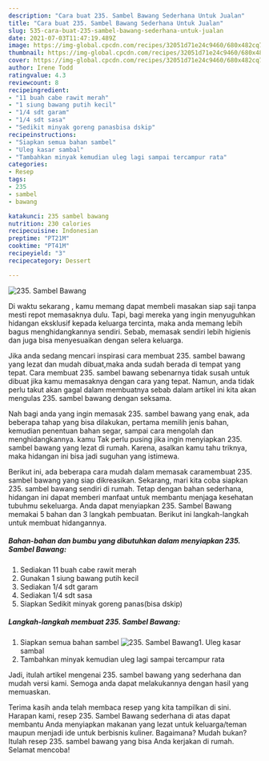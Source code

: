 ```yaml
---
description: "Cara buat 235. Sambel Bawang Sederhana Untuk Jualan"
title: "Cara buat 235. Sambel Bawang Sederhana Untuk Jualan"
slug: 535-cara-buat-235-sambel-bawang-sederhana-untuk-jualan
date: 2021-07-03T11:47:19.489Z
image: https://img-global.cpcdn.com/recipes/32051d71e24c9460/680x482cq70/235-sambel-bawang-foto-resep-utama.jpg
thumbnail: https://img-global.cpcdn.com/recipes/32051d71e24c9460/680x482cq70/235-sambel-bawang-foto-resep-utama.jpg
cover: https://img-global.cpcdn.com/recipes/32051d71e24c9460/680x482cq70/235-sambel-bawang-foto-resep-utama.jpg
author: Irene Todd
ratingvalue: 4.3
reviewcount: 8
recipeingredient:
- "11 buah cabe rawit merah"
- "1 siung bawang putih kecil"
- "1/4 sdt garam"
- "1/4 sdt sasa"
- "Sedikit minyak goreng panasbisa dskip"
recipeinstructions:
- "Siapkan semua bahan sambel"
- "Uleg kasar sambal"
- "Tambahkan minyak kemudian uleg lagi sampai tercampur rata"
categories:
- Resep
tags:
- 235
- sambel
- bawang

katakunci: 235 sambel bawang 
nutrition: 230 calories
recipecuisine: Indonesian
preptime: "PT21M"
cooktime: "PT41M"
recipeyield: "3"
recipecategory: Dessert

---
```



![235. Sambel Bawang](https://img-global.cpcdn.com/recipes/32051d71e24c9460/680x482cq70/235-sambel-bawang-foto-resep-utama.jpg)

Di waktu  sekarang , kamu memang dapat membeli masakan siap saji tanpa mesti repot memasaknya dulu. Tapi, bagi mereka yang ingin menyuguhkan hidangan eksklusif kepada keluarga tercinta, maka anda memang lebih bagus menghidangkannya sendiri. Sebab, memasak sendiri lebih higienis dan juga bisa menyesuaikan dengan selera keluarga.

Jika anda sedang mencari inspirasi cara membuat 235. sambel bawang yang lezat dan mudah dibuat,maka anda sudah berada di tempat yang tepat. Cara membuat 235. sambel bawang  sebenarnya tidak susah untuk dibuat jika kamu memasaknya dengan cara yang tepat. Namun, anda tidak perlu takut akan gagal dalam membuatnya 
sebab dalam artikel ini kita akan mengulas 235. sambel bawang dengan seksama.  



Nah bagi anda yang ingin memasak 235. sambel bawang yang enak, ada beberapa tahap yang bisa dilakukan, pertama memilih jenis bahan, kemudian penentuan bahan segar, sampai cara mengolah dan menghidangkannya. kamu Tak perlu pusing jika ingin menyiapkan 235. sambel bawang yang lezat di rumah. Karena, asalkan kamu  tahu triknya, maka hidangan ini bisa jadi suguhan yang istimewa.

Berikut ini, ada beberapa cara mudah dalam memasak caramembuat 235. sambel bawang yang siap dikreasikan. Sekarang, mari kita coba siapkan 235. sambel bawang sendiri di rumah. Tetap dengan bahan sederhana, hidangan ini dapat memberi manfaat untuk membantu menjaga kesehatan tubuhmu sekeluarga. Anda dapat menyiapkan 235. Sambel Bawang memakai 5 bahan dan 3 langkah pembuatan. Berikut ini langkah-langkah untuk membuat hidangannya.

<!--inarticleads1-->

##### Bahan-bahan dan bumbu yang dibutuhkan dalam menyiapkan 235. Sambel Bawang:

1. Sediakan 11 buah cabe rawit merah
1. Gunakan 1 siung bawang putih kecil
1. Sediakan 1/4 sdt garam
1. Sediakan 1/4 sdt sasa
1. Siapkan Sedikit minyak goreng panas(bisa dskip)




<!--inarticleads2-->

##### Langkah-langkah membuat 235. Sambel Bawang:

1. Siapkan semua bahan sambel
<img src="https://img-global.cpcdn.com/steps/bf7585c7ed71a197/160x128cq70/235-sambel-bawang-langkah-memasak-1-foto.jpg" alt="235. Sambel Bawang">1. Uleg kasar sambal
1. Tambahkan minyak kemudian uleg lagi sampai tercampur rata




Jadi, itulah artikel mengenai  235. sambel bawang  yang sederhana dan mudah versi kami. Semoga anda dapat melakukannya dengan hasil yang memuaskan. 

Terima kasih anda telah membaca resep yang kita tampilkan di sini. Harapan kami, resep  235. Sambel Bawang sederhana di atas dapat membantu Anda menyiapkan makanan yang lezat untuk keluarga/teman maupun menjadi ide untuk berbisnis kuliner. Bagaimana? Mudah bukan? Itulah resep 235. sambel bawang yang bisa Anda kerjakan di rumah. Selamat mencoba!

